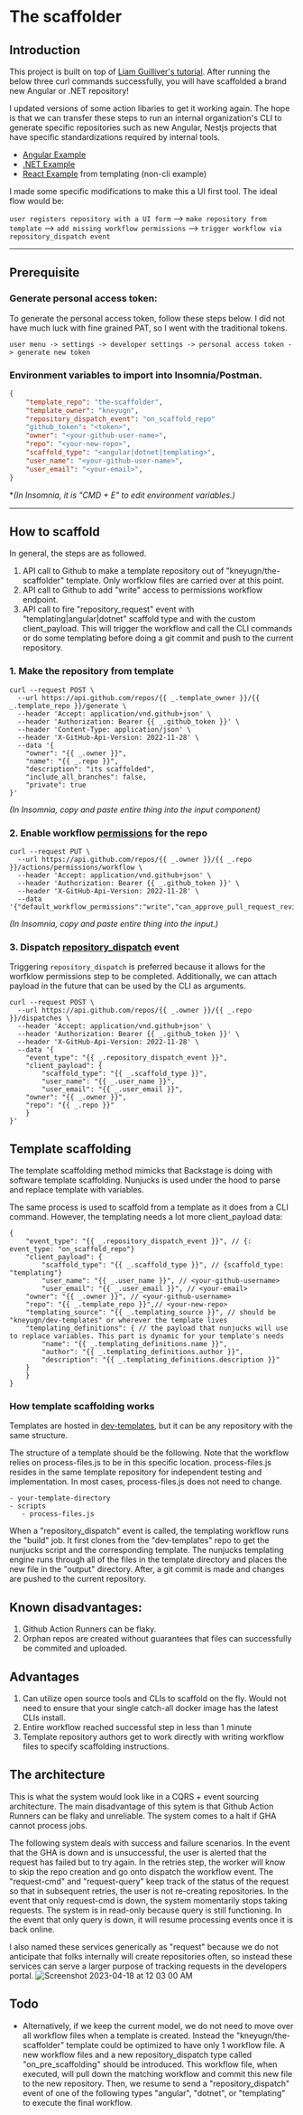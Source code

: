 # The scaffolder

## Introduction

This project is built on top of [Liam Guilliver's tutorial](https://lgulliver.github.io/dynamically-generate-projects-with-github-templates-and-actions/). After running the below three curl commands successfully, you will have scaffolded a brand new Angular or .NET repository!

I updated versions of some action libaries to get it working again. The hope is that we can transfer these steps to run an internal organization's CLI to generate specific repositories such as new Angular, Nestjs projects that have specific standardizations required by internal tools.

- [Angular Example](https://github.com/kneyugn/angular-example/actions/runs/4717031895)
- [.NET Example](https://github.com/kneyugn/dotnet-example/actions/runs/4717043825)
- [React Example](https://github.com/kneyugn/react-example/actions/runs/4715445073) from templating (non-cli example)

I made some specific modifications to make this a UI first tool. The ideal flow would be:

`user registers repository with a UI form` --> `make repository from template` --> `add missing workflow permissions` --> `trigger workflow via repository_dispatch event`

---
## Prerequisite

### Generate personal access token:
To generate the personal access token, follow these steps below. I did not have much luck with fine grained PAT, so I went with the traditional tokens. 

```user menu -> settings -> developer settings -> personal access token -> generate new token```


### Environment variables to import into Insomnia/Postman.

```json
{
	"template_repo": "the-scaffolder",
	"template_owner": "kneyugn",
	"repository_dispatch_event": "on_scaffold_repo"
	"github_token": "<token>",
	"owner": "<your-github-user-name>",
	"repo": "<your-new-repo>",
	"scaffold_type": "<angular|dotnet|templating>",
	"user_name": "<your-github-user-name>",
	"user_email": "<your-email>",
}
```

**(In Insomnia, it is "CMD + E" to edit environment variables.)*

---

## How to scaffold

In general, the steps are as followed. 
1. API call to Github to make a template repository out of "kneyugn/the-scaffolder" template. Only worfklow files are carried over at this point.
1. API call to Github to add "write" access to permissions workflow endpoint.
1. API call to fire "repository_request" event with "templating|angular|dotnet" scaffold type and with the custom client_payload. This will trigger the workflow and call the CLI commands or do some templating before doing a git commit and push to the current repository.

### 1. Make the repository from template

```
curl --request POST \
  --url https://api.github.com/repos/{{ _.template_owner }}/{{ _.template_repo }}/generate \
  --header 'Accept: application/vnd.github+json' \
  --header 'Authorization: Bearer {{ _.github_token }}' \
  --header 'Content-Type: application/json' \
  --header 'X-GitHub-Api-Version: 2022-11-28' \
  --data '{
	"owner": "{{ _.owner }}",
	"name": "{{ _.repo }}",
	"description": "its scaffolded",
	"include_all_branches": false,
	"private": true
}'
```
*(In Insomnia, copy and paste entire thing into the input component)*

### 2. Enable workflow [permissions](https://docs.github.com/en/rest/actions/permissions?apiVersion=2022-11-28#set-default-workflow-permissions-for-a-repository) for the repo

```
curl --request PUT \
  --url https://api.github.com/repos/{{ _.owner }}/{{ _.repo }}/actions/permissions/workflow \
  --header 'Accept: application/vnd.github+json' \
  --header 'Authorization: Bearer {{ _.github_token }}' \
  --header 'X-GitHub-Api-Version: 2022-11-28' \
  --data '{"default_workflow_permissions":"write","can_approve_pull_request_reviews":true}'
```

*(In Insomnia, copy and paste entire thing into the input.)*
### 3. Dispatch [repository_dispatch](https://docs.github.com/en/actions/using-workflows/events-that-trigger-workflows#repository_dispatch) event 
Triggering `repository_dispatch` is preferred because it allows for the worfklow permissions step to be completed. Additionally, we can attach payload in the future that can be used by the CLI as arguments.

```
curl --request POST \
  --url https://api.github.com/repos/{{ _.owner }}/{{ _.repo }}/dispatches \
  --header 'Accept: application/vnd.github+json' \
  --header 'Authorization: Bearer {{ _.github_token }}' \
  --header 'X-GitHub-Api-Version: 2022-11-28' \
  --data '{
    "event_type": "{{ _.repository_dispatch_event }}",
    "client_payload": {
        "scaffold_type": "{{ _.scaffold_type }}",
        "user_name": "{{ _.user_name }}",
        "user_email": "{{ _.user_email }}",
	"owner": "{{ _.owner }}",
	"repo": "{{ _.repo }}"
    }
}'
```

## Template scaffolding

The template scaffolding method mimicks that Backstage is doing with software template scaffolding. Nunjucks is used under the hood to parse and replace template with variables.

The same process is used to scaffold from a template as it does from a CLI command. However, the templating needs a lot more client_payload data:

```
{
    "event_type": "{{ _.repository_dispatch_event }}", // {: event_type: "on_scaffold_repo"}
    "client_payload": {
        "scaffold_type": "{{ _.scaffold_type }}", // {scaffold_type: "templating"}
        "user_name": "{{ _.user_name }}", // <your-github-username>
        "user_email": "{{ _.user_email }}", // <your-email>
	"owner": "{{ _.owner }}", // <your-github-username>
	"repo": "{{ _.template_repo }}",// <your-new-repo>
	"templating_source": "{{ _.templating_source }}", // should be "kneyugn/dev-templates" or wherever the template lives
	"templating_definitions": { // the payload that nunjucks will use to replace variables. This part is dynamic for your template's needs
		"name": "{{ _.templating_definitions.name }}",
		"author": "{{ _.templating_definitions.author }}",
		"description": "{{ _.templating_definitions.description }}"
	}
    }
}
```

### How template scaffolding works

Templates are hosted in [dev-templates](https://github.com/kneyugn/dev-templates), but it can be any repository with the same structure.

The structure of a template should be the following. Note that the workflow relies on process-files.js to be in this specific location. process-files.js resides in the same template repository for independent testing and implementation. In most cases, process-files.js does not need to change.

```
- your-template-directory
- scripts
   - process-files.js
```

When a "repository_dispatch" event is called, the templating workflow runs the "build" job. It first clones from the "dev-templates" repo to get the nunjucks script and the corresponding template. The nunjucks templating engine runs through all of the files in the template directory and places the new file in the "output" directory. After, a git commit is made and changes are pushed to the current repository.

## Known disadvantages:
1. Github Action Runners can be flaky.
2. Orphan repos are created without guarantees that files can successfully be commited and uploaded.

## Advantages
1. Can utilize open source tools and CLIs to scaffold on the fly. Would not need to ensure that your single catch-all docker image has the latest CLIs install.
2. Entire workflow reached successful step in less than 1 minute
3. Template repository authors get to work directly with writing workflow files to specify scaffolding instructions.

## The architecture
This is what the system would look like in a CQRS + event sourcing architecture. The main disadvantage of this sytem is that Github Action Runners can be flaky and unreliable. The system comes to a halt if GHA cannot process jobs.

The following system deals with success and failure scenarios. In the event that the GHA is down and is unsuccessful, the user is alerted that the request has failed but to try again. In the retries step, the worker will know to skip the repo creation and go onto dispatch the workflow event. The "request-cmd" and "request-query" keep track of the status of the request so that in subsequent retries, the user is not re-creating repositories. In the event that only request-cmd is down, the system momentarily stops taking requests. The system is in read-only because query is still functioning. In the event that only query is down, it will resume processing events once it is back online.

I also named these services generically as "request" because we do not anticipate that folks internally will create repositories often, so instead these services can serve a larger purpose of tracking requests in the developers portal.
![Screenshot 2023-04-18 at 12 03 00 AM](https://user-images.githubusercontent.com/21285877/232668937-db224757-f944-45e0-b9eb-cd0d840f170f.png)


## Todo
- Alternatively, if we keep the current model, we do not need to move over all workflow files when a template is created. Instead the "kneyugn/the-scaffolder" template could be optimized to have only 1 workflow file. A new workflow files and a new repository_dispatch type called "on_pre_scaffolding" should be introduced. This workflow file, when executed, will pull down the matching workflow and commit this new file to the new repository. Then, we resume to send a "repository_dispatch" event of one of the following types "angular", "dotnet", or "templating" to execute the final workflow.
